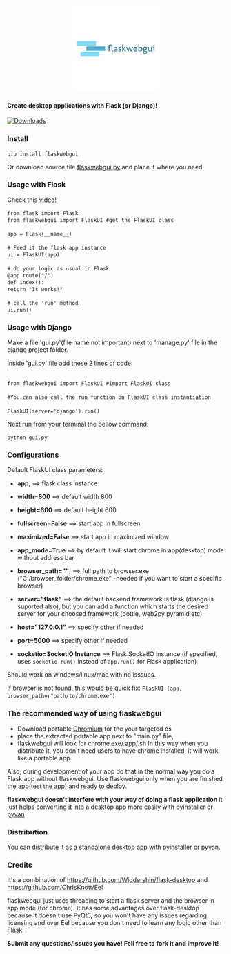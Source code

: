 <p align="center">
  <img src="flaskwebgui.png">
</p>

<p align="center">
  <h4> Create desktop applications with Flask (or Django)!</h4>
</p>

[![Downloads](https://pepy.tech/badge/flaskwebgui)](https://pepy.tech/project/flaskwebgui)


### Install

```
pip install flaskwebgui
```
Or download source file [flaskwebgui.py](https://raw.githubusercontent.com/ClimenteA/flaskwebgui/master/src/flaskwebgui.py) and place it where you need. 

### Usage with Flask

Check this [video](https://www.youtube.com/watch?v=dCHmSJQqD_w)! 

```
from flask import Flask
from flaskwebgui import FlaskUI #get the FlaskUI class

app = Flask(__name__)

# Feed it the flask app instance 
ui = FlaskUI(app)

# do your logic as usual in Flask
@app.route("/")
def index():
return "It works!"

# call the 'run' method
ui.run()

```
### Usage with Django

Make a file 'gui.py'(file name not important) next to 'manage.py' file in the django project folder.

Inside 'gui.py' file add these 2 lines of code:

```

from flaskwebgui import FlaskUI #import FlaskUI class

#You can also call the run function on FlaskUI class instantiation

FlaskUI(server='django').run()

```

Next run from your terminal the bellow command:

```
python gui.py
```

### Configurations

Default FlaskUI class parameters:

* **app**, ==> flask class instance

* **width=800** ==> default width 800

* **height=600** ==> default height 600

* **fullscreen=False** ==> start app in fullscreen

* **maximized=False** ==> start app in maximized window

* **app_mode=True** ==> by default it will start chrome in app(desktop) mode without address bar

* **browser_path=""**, ==> full path to browser.exe ("C:/browser_folder/chrome.exe" -needed if you want to start a specific browser)
* **server="flask"** ==> the default backend framework is flask (django is suported also), but you can add a function which starts the desired server for your choosed framework (bottle, web2py pyramid etc)

* **host="127.0.0.1"** ==> specify other if needed

* **port=5000** ==> specify other if needed

* **socketio=SocketIO Instance** ==> Flask SocketIO instance (if specified, uses `socketio.run()` instead of `app.run()` for Flask application)

Should work on windows/linux/mac with no isssues.

If browser is not found, this would be quick fix: `FlaskUI (app, browser_path=r"path/to/chrome.exe")`

### The recommended way of using flaskwebgui

- Download portable [Chromium](https://chromium.woolyss.com/) for the your targeted os
- place the extracted portable app next to "main.py" file,
- flaskwebgui will look for chrome.exe/.app/.sh
In this way when you distribute it, you don't need users to have chrome installed, it will work like a portable app.

Also, during development of your app do that in the normal way you do a Flask app without flaskwebgui. Use flaskwebgui only when you are finished the app(test the app) and ready to deploy.

**flaskwebgui doesn't interfere with your way of doing a flask application** it just helps converting it into a desktop app more easily with pyinstaller or [pyvan](https://github.com/ClimenteA/pyvan)

### Distribution

You can distribute it as a standalone desktop app with pyinstaller or [pyvan](https://github.com/ClimenteA/pyvan).

### Credits
It's a combination of https://github.com/Widdershin/flask-desktop and https://github.com/ChrisKnott/Eel

flaskwebgui just uses threading to start a flask server and the browser in app mode (for chrome).
It has some advantages over flask-desktop because it doesn't use PyQt5, so you won't have any issues regarding licensing and over Eel because you don't need to learn any logic other than Flask.

**Submit any questions/issues you have! Fell free to fork it and improve it!**



